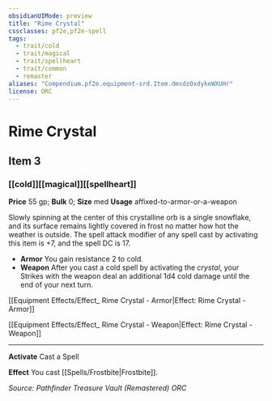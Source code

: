 ```yaml
---
obsidianUIMode: preview
title: "Rime Crystal"
cssclasses: pf2e,pf2e-spell
tags:
  - trait/cold
  - trait/magical
  - trait/spellheart
  - trait/common
  - remaster
aliases: "Compendium.pf2e.equipment-srd.Item.dmsdzOxdykeWXUHr"
license: ORC
---
```

# Rime Crystal
## Item 3
### [[cold]][[magical]][[spellheart]]


**Price** 55 gp; 
**Bulk** 0; **Size** med
**Usage** affixed-to-armor-or-a-weapon

Slowly spinning at the center of this crystalline orb is a single snowflake, and its surface remains lightly covered in frost no matter how hot the weather is outside. The spell attack modifier of any spell cast by activating this item is +7, and the spell DC is 17.

*   **Armor** You gain resistance 2 to cold.
*   **Weapon** After you cast a cold spell by activating the _crystal_, your Strikes with the weapon deal an additional 1d4 cold damage until the end of your next turn.

[[Equipment Effects/Effect_ Rime Crystal - Armor|Effect: Rime Crystal - Armor]]

[[Equipment Effects/Effect_ Rime Crystal - Weapon|Effect: Rime Crystal - Weapon]]

* * *

**Activate** Cast a Spell

**Effect** You cast [[Spells/Frostbite|Frostbite]].

*Source: Pathfinder Treasure Vault (Remastered)*
*ORC*